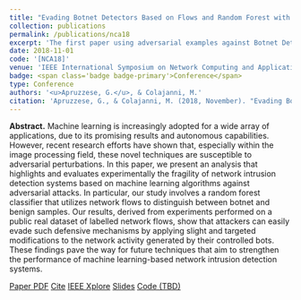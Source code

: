 ```yaml
---
title: "Evading Botnet Detectors Based on Flows and Random Forest with Adversarial Samples"
collection: publications
permalink: /publications/nca18
excerpt: 'The first paper using adversarial examples against Botnet Detectors (yes, the title has a typo).'
date: 2018-11-01
code: '[NCA18]'
venue: 'IEEE International Symposium on Network Computing and Applications [BEST STUDENT PAPER AWARD]'
badge: <span class='badge badge-primary'>Conference</span>
type: Conference
authors: '<u>Apruzzese, G.</u>, & Colajanni, M.'
citation: 'Apruzzese, G., & Colajanni, M. (2018, November). "Evading Botnet Detectors Based on Flows and Random Forest with Adversarial Samples." In <i>2018 IEEE 17th International Symposium on Network Computing and Applications (NCA)</i> [BEST STUDENT PAPER AWARD] (pp. 1-8). IEEE.'
---
```

<b>Abstract.</b> Machine learning is increasingly adopted for a wide array of applications, due to its promising results and autonomous capabilities. However, recent research efforts have shown that, especially within the image processing field, these novel techniques are susceptible to adversarial perturbations. In this paper, we present an analysis that highlights and evaluates experimentally the fragility of network intrusion detection systems based on machine learning algorithms against adversarial attacks. In particular, our study involves a random forest classifier that utilizes network flows to distinguish between botnet and benign samples. Our results, derived from experiments performed on a public real dataset of labelled network flows, show that attackers can easily evade such defensive mechanisms by applying slight and targeted modifications to the network activity generated by their controlled bots. These findings pave the way for future techniques that aim to strengthen the performance of machine learning-based network intrusion detection systems.

<a class="btn btn-outline-primary my-1 mr-1 btn-sm" href="https://gioapru.github.io/files/papers/nca18/nca18.pdf" target="_blank" rel="noopener">Paper PDF</a> 
<a class="btn btn-outline-primary my-1 mr-1 btn-sm" href="https://gioapru.github.io/files/papers/nca18/nca18_cite.html" target="_blank" rel="noopener">Cite</a> 
<a class="btn btn-outline-primary my-1 mr-1 btn-sm" href="https://ieeexplore.ieee.org/abstract/document/8548327" target="_blank" rel="noopener">IEEE Xplore</a> 
<a class="btn btn-outline-primary my-1 mr-1 btn-sm" href="https://gioapru.github.io/files/papers/nca18/nca18_slides.pdf" target="_blank" rel="noopener">Slides</a> 
<a class="btn btn-outline-primary my-1 mr-1 btn-sm" href="https://github.com/hihey54/nca18" target="_blank" rel="noopener">Code (TBD)</a> 